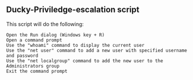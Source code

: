## Ducky-Priviledge-escalation script

This script will do the following:

    Open the Run dialog (Windows key + R)
    Open a command prompt
    Use the "whoami" command to display the current user
    Use the "net user" command to add a new user with specified username and password
    Use the "net localgroup" command to add the new user to the Administrators group
    Exit the command prompt
